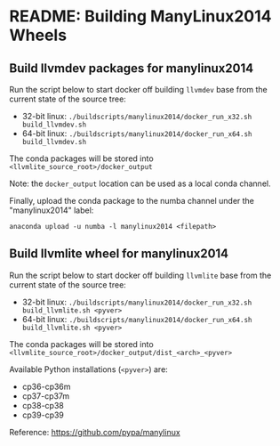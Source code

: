 # README: Building ManyLinux2014 Wheels


## Build llvmdev packages for manylinux2014

Run the script below to start docker off building `llvmdev` base from the current state of the source tree:

- 32-bit linux: `./buildscripts/manylinux2014/docker_run_x32.sh build_llvmdev.sh`
- 64-bit linux: `./buildscripts/manylinux2014/docker_run_x64.sh build_llvmdev.sh`

The conda packages will be stored into `<llvmlite_source_root>/docker_output`

Note: the `docker_output` location can be used as a local conda channel.

Finally, upload the conda package to the numba channel under the "manylinux2014" label:

`anaconda upload -u numba -l manylinux2014 <filepath>`


## Build llvmlite wheel for manylinux2014

Run the script below to start docker off building `llvmlite` base from the current state of the source tree:

- 32-bit linux: `./buildscripts/manylinux2014/docker_run_x32.sh build_llvmlite.sh <pyver>`
- 64-bit linux: `./buildscripts/manylinux2014/docker_run_x64.sh build_llvmlite.sh <pyver>`

The conda packages will be stored into `<llvmlite_source_root>/docker_output/dist_<arch>_<pyver>`

Available Python installations (`<pyver>`) are:

- cp36-cp36m
- cp37-cp37m
- cp38-cp38
- cp39-cp39


Reference: https://github.com/pypa/manylinux
